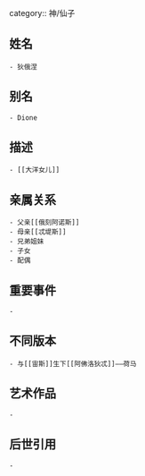 category:: 神/仙子
## 姓名
	- 狄俄涅
## 别名
	- Dione
## 描述
	- [[大洋女儿]]
## 亲属关系
	- 父亲[[俄刻阿诺斯]]
	- 母亲[[忒堤斯]]
	- 兄弟姐妹
	- 子女
	- 配偶
## 重要事件
	-
## 不同版本
	- 与[[宙斯]]生下[[阿佛洛狄忒]]——荷马
## 艺术作品
	-
## 后世引用
	-
